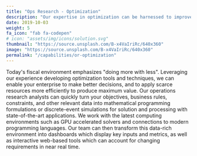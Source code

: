 ```yaml
---
title: "Ops Research - Optimization"
description: "Our expertise in optimization can be harnessed to improve business operations, reduce costs, and solve previously impossible problems."
date: 2019-10-03
weight: 5
fa_icon: "fab fa-codepen"
# icon: "assets/img/icons/solution.svg"
thumbnail: "https://source.unsplash.com/B-x4VaIriRc/640x360"
image: "https://source.unsplash.com/B-x4VaIriRc/640x360"
permalink: "/capabilities/or-optimization"
---
```


Today's fiscal environment emphasizes "doing more with less". Leveraging our experience developing optimization tools and techniques, we can enable your enterprise to make better decisions, and to apply scarce resources more efficiently to produce maximum value. Our operations research analysts can quickly turn your objectives, business rules, constraints, and other relevant data into mathematical programming formulations or discrete-event simulations for solution and processing with state-of-the-art applications. We work with the latest computing environments such as GPU accelerated solvers and connections to modern programming languages. Our team can then transform this data-rich environment into dashboards which display key inputs and metrics, as well as interactive web-based tools which can account for changing requirements in near real time.
